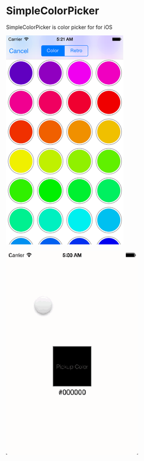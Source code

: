 SimpleColorPicker
=================

SimpleColorPicker is color picker for for iOS

<img src="https://raw.githubusercontent.com/notoroid/SimpleColorPicker/master/Screenshots/ss02.png" style="width: 320px; height: 568px;" alt="SimpleColorPickerExsample" /></a>

<img src="https://raw.githubusercontent.com/notoroid/SimpleColorPicker/master/Screenshots/ss01.gif" style="width: 360px; height: 554px;" alt="SimpleColorPickerExsample" /></a>

